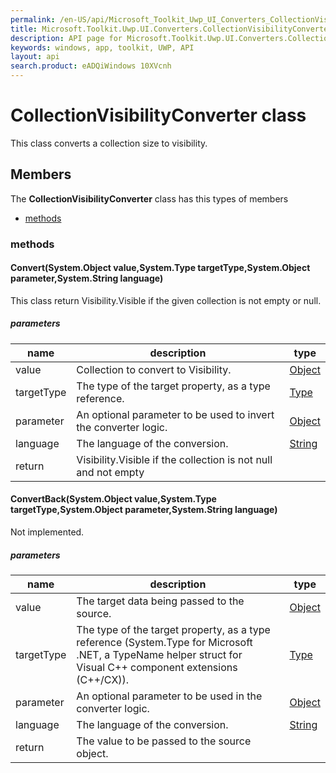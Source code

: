 ```yaml
---
permalink: /en-US/api/Microsoft_Toolkit_Uwp_UI_Converters_CollectionVisibilityConverter.htm
title: Microsoft.Toolkit.Uwp.UI.Converters.CollectionVisibilityConverter API 
description: API page for Microsoft.Toolkit.Uwp.UI.Converters.CollectionVisibilityConverter
keywords: windows, app, toolkit, UWP, API
layout: api
search.product: eADQiWindows 10XVcnh
---
```



# CollectionVisibilityConverter class

This class converts a collection size to visibility.

## Members

The **CollectionVisibilityConverter** class has this types of members

* [methods](#methods)

### methods

#### Convert(System.Object value,System.Type targetType,System.Object parameter,System.String language)

This class return Visibility.Visible if the given collection is not empty or null.

##### parameters



| name | description | type || --- | --- | --- || value | Collection to convert to Visibility. | [Object](https://msdn.microsoft.com/library/windows/apps/System.Object) || targetType | The type of the target property, as a type reference. | [Type](https://msdn.microsoft.com/library/windows/apps/System.Type) || parameter | An optional parameter to be used to invert the converter logic. | [Object](https://msdn.microsoft.com/library/windows/apps/System.Object) || language | The language of the conversion. | [String](https://msdn.microsoft.com/library/windows/apps/System.String) || return |Visibility.Visible if the collection is not null and not empty |


#### ConvertBack(System.Object value,System.Type targetType,System.Object parameter,System.String language)

Not implemented.

##### parameters



| name | description | type || --- | --- | --- || value | The target data being passed to the source. | [Object](https://msdn.microsoft.com/library/windows/apps/System.Object) || targetType | The type of the target property, as a type reference (System.Type for Microsoft .NET, a TypeName helper struct for Visual C++ component extensions (C++/CX)). | [Type](https://msdn.microsoft.com/library/windows/apps/System.Type) || parameter | An optional parameter to be used in the converter logic. | [Object](https://msdn.microsoft.com/library/windows/apps/System.Object) || language | The language of the conversion. | [String](https://msdn.microsoft.com/library/windows/apps/System.String) || return |The value to be passed to the source object. |

